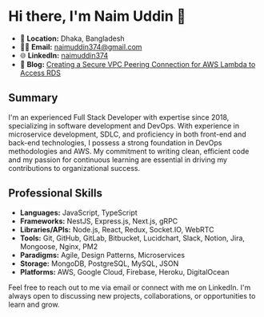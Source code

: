 # Hi there, I'm Naim Uddin 👋

- 📍 **Location:** Dhaka, Bangladesh
- 🧑‍💻 **Email:** [naimuddin374@gmail.com](mailto:naimuddin374@gmail.com)
- 🌐 **LinkedIn:** [naimuddin374](https://www.linkedin.com/in/naimuddin374/)
- 📝 **Blog:** [Creating a Secure VPC Peering Connection for AWS Lambda to Access RDS](https://naimuddin.hashnode.dev/creating-a-secure-vpc-peering-connection-for-aws-lambda-to-access-rds)

## Summary

I'm an experienced Full Stack Developer with expertise since 2018, specializing in software development and DevOps. With experience in microservice development, SDLC, and proficiency in both front-end and back-end technologies, I possess a strong foundation in DevOps methodologies and AWS. My commitment to writing clean, efficient code and my passion for continuous learning are essential in driving my contributions to organizational success.

## Professional Skills

- **Languages:** JavaScript, TypeScript
- **Frameworks:** NestJS, Express.js, Next.js, gRPC
- **Libraries/APIs:** Node.js, React, Redux, Socket.IO, WebRTC
- **Tools:** Git, GitHub, GitLab, Bitbucket, Lucidchart, Slack, Notion, Jira, Mongoose, Nginx, PM2
- **Paradigms:** Agile, Design Patterns, Microservices
- **Storage:** MongoDB, PostgreSQL, MySQL, JSON
- **Platforms:** AWS, Google Cloud, Firebase, Heroku, DigitalOcean

Feel free to reach out to me via email or connect with me on LinkedIn. I'm always open to discussing new projects, collaborations, or opportunities to learn and grow.
